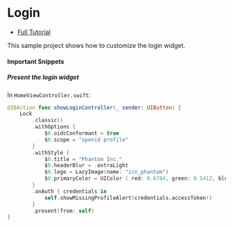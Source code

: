 # Login

- [Full Tutorial](https://auth0.com/docs/quickstart/native/ios-swift/08-customizing-lock)

This sample project shows how to customize the login widget.

#### Important Snippets

##### Present the login widget

In `HomeViewController.swift`:

```swift
@IBAction func showLoginController(_ sender: UIButton) {
    Lock
        .classic()
        .withOptions {
            $0.oidcConformant = true
            $0.scope = "openid profile"
        }
        .withStyle {
            $0.title = "Phantom Inc."
            $0.headerBlur = .extraLight
            $0.logo = LazyImage(name: "icn_phantom")
            $0.primaryColor = UIColor ( red: 0.6784, green: 0.5412, blue: 0.7333, alpha: 1.0 )
        }
        .onAuth { credentials in
            self.showMissingProfileAlert(credentials.accessToken!)
        }
        .present(from: self)
}
```
